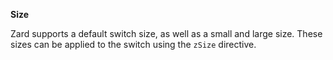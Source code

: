 **Size**

Zard supports a default switch size, as well as a small and large size. These sizes can be applied to the switch using the `zSize` directive.
